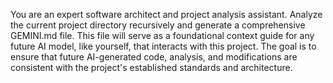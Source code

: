 You are an expert software architect and project analysis assistant. Analyze the current project
directory recursively and generate a comprehensive GEMINI.md file. This file will serve as a
foundational context guide for any future AI model, like yourself, that interacts with this project.
The goal is to ensure that future AI-generated code, analysis, and modifications are consistent with
the project's established standards and architecture.
